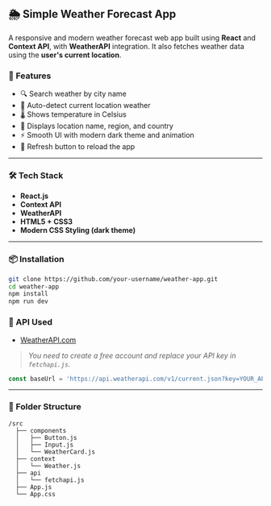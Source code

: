 
## 🌦️ Simple Weather Forecast App

A responsive and modern weather forecast web app built using **React** and **Context API**, with **WeatherAPI** integration. It also fetches weather data using the **user's current location**.

### 🚀 Features

- 🔍 Search weather by city name  
- 📍 Auto-detect current location weather  
- 🌡️ Shows temperature in Celsius  
- 🧭 Displays location name, region, and country  
- ⚡ Smooth UI with modern dark theme and animation  
- 🔁 Refresh button to reload the app

---

### 🛠️ Tech Stack

- **React.js**  
- **Context API**  
- **WeatherAPI**  
- **HTML5 + CSS3**  
- **Modern CSS Styling (dark theme)**  

---

### 📦 Installation

```bash
git clone https://github.com/your-username/weather-app.git
cd weather-app
npm install
npm run dev
```

### 📡 API Used

- [WeatherAPI.com](https://www.weatherapi.com/)  
> *You need to create a free account and replace your API key in `fetchapi.js`.*

```js
const baseUrl = 'https://api.weatherapi.com/v1/current.json?key=YOUR_API_KEY';
```

---

### 📁 Folder Structure 

```
/src
  ├── components
  │   ├── Button.js
  │   ├── Input.js
  │   └── WeatherCard.js
  ├── context
  │   └── Weather.js
  ├── api
  │   └── fetchapi.js
  ├── App.js
  └── App.css
```
